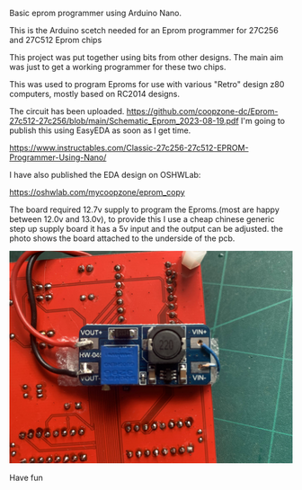Basic eprom programmer using Arduino Nano.

This is the Arduino scetch needed for an Eprom programmer for 27C256 and 27C512 Eprom chips

This project was put together using bits from other designs. The main aim was just to
get a working programmer for these two chips.

This was used to program Eproms for use with various "Retro" design z80 computers,
mostly based on RC2014 designs.

The circuit has been uploaded. https://github.com/coopzone-dc/Eprom-27c512-27c256/blob/main/Schematic_Eprom_2023-08-19.pdf
I'm going to publish this using EasyEDA as soon as I get time.

https://www.instructables.com/Classic-27c256-27c512-EPROM-Programmer-Using-Nano/

I have also published the EDA design on OSHWLab:

https://oshwlab.com/mycoopzone/eprom_copy

The board required 12.7v supply to program the Eproms.(most are happy between 12.0v and 13.0v), to provide this I use a cheap chinese generic step up supply board
it has a 5v input and the output can be adjusted. the photo shows the board attached to the underside of the pcb.

![Alt text](images/IMG_5499.jpg)

Have fun
